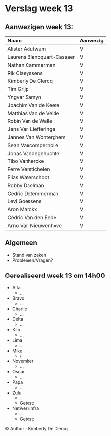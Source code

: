 # Verslag week 13

## Aanwezigen week 13:
| Naam                          | Aanwezig |
| :---                          | :---   |
| Alister Adutwum               | V |
| Laurens Blancquart-Cassaer    | V |
| Nathan Cammerman              | V |
| Rik Claeyssens                | V |
| Kimberly De Clercq            | V |
| Tim Grijp                     | V |
| Yngvar Samyn                  | V |
| Joachim Van de Keere          | V |
| Matthias Van de Velde         | V |
| Robin Van de Walle            | V |
| Jens Van Liefferinge          | V |
| Jannes Van Wonterghem         | V |
| Sean Vancompernolle           | V |
| Jonas Vandegehuchte           | V |
| Tibo Vanhercke                | V |
| Ferre Verstichelen            | V |
| Elias Waterschoot             | V |
| Robby Daelman                 | V |
| Cedric Detemmerman            | V |
| Levi Goessens                 | V |
| Aron Marckx                   | V |
| Cédric Van den Eede           | V |
| Arno Van Nieuwenhove          | V |

## Algemeen

- Stand van zaken
- Problemen/Vragen?

## Gerealiseerd week 13 om 14h00
* Alfa
  * ...
* Bravo
  * ...
* Charlie
  * ...
* Delta
  * ...
* Kilo
  * ...
* Lima
  * ...
* Mike
  * /
* November
  * ...
* Oscar
  * ...
* Papa
  * ...
* Zulu
  * ...
  * Getest: 
* Netwerkinfra
  * ...
  * Getest: 

© Author - Kimberly De Clercq 